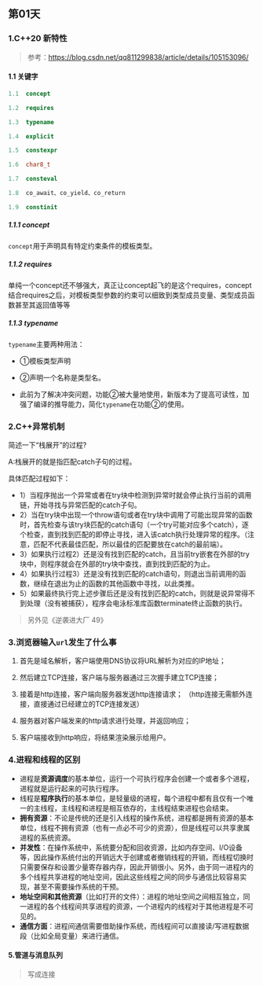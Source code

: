 ## 第01天
### 1.C++20 新特性
> 参考：https://blog.csdn.net/qq811299838/article/details/105153096/

#### 1.1 关键字

```cpp
1.1  concept

1.2  requires

1.3  typename

1.4  explicit

1.5  constexpr

1.6  char8_t

1.7  consteval

1.8  co_await、co_yield、co_return

1.9  constinit
```
##### 1.1.1 concept
`concept`用于声明具有特定约束条件的模板类型。


##### 1.1.2 requires

单纯一个concept还不够强大，真正让concept起飞的是这个requires，concept结合requires之后，对模板类型参数的约束可以细致到类型成员变量、类型成员函数甚至其返回值等等

##### 1.1.3 typename
`typename`主要两种用法：
- ①模板类型声明
- ②声明一个名称是类型名。

- 此前为了解决冲突问题，功能②被大量地使用，新版本为了提高可读性，加强了编译的推导能力，简化`typename`在功能②的使用。

### 2.C++异常机制

简述一下“栈展开”的过程?

A:栈展开的就是指匹配catch子句的过程。

具体匹配过程如下：

- 1）当程序抛出一个异常或者在try块中检测到异常时就会停止执行当前的调用链，开始寻找与异常匹配的catch子句。
- 2）当在try块中出现一个throw语句或者在try块中调用了可能出现异常的函数时，首先检查与该try块匹配的catch语句（一个try可能对应多个catch），逐个检查，直到找到匹配的即停止寻找，进入该catch执行处理异常的程序。（注意，匹配不代表最佳匹配，所以最佳的匹配要放在catch的最前端）。
- 3）如果执行过程2）还是没有找到匹配的catch，且当前try嵌套在外部的try块中，则程序就会在外部的try块中查找，直到找到匹配的为止。
- 4）如果执行过程3）还是没有找到匹配的catch语句，则退出当前调用的函数，继续在退出为止的函数的其他函数中寻找，以此类推。
- 5）如果最终执行完上述步骤后还是没有找到匹配的catch，则就是说异常得不到处理（没有被捕获），程序会电泳标准库函数terminate终止函数的执行。

> 另外见《逆袭进大厂 49》

### 3.浏览器输入`url`发生了什么事

1. 首先是域名解析，客户端使用DNS协议将URL解析为对应的IP地址；

2. 然后建立TCP连接，客户端与服务器通过三次握手建立TCP连接；
   
3. 接着是http连接，客户端向服务器发送http连接请求； （http连接无需额外连接，直接通过已经建立的TCP连接发送）
   
4. 服务器对客户端发来的http请求进行处理，并返回响应；
   
5. 客户端接收到http响应，将结果渲染展示给用户。

### 4.进程和线程的区别

- 进程是**资源调度**的基本单位，运行一个可执行程序会创建一个或者多个进程，进程就是运行起来的可执行程序。
- 线程是**程序执行**的基本单位，是轻量级的进程，每个进程中都有且仅有一个唯一的主线程，主线程和进程是相互依存的，主线程结束进程也会结束。
- **拥有资源**：不论是传统的还是引入线程的操作系统，进程都是拥有资源的基本单位，线程不拥有资源（也有一点必不可少的资源），但是线程可以共享隶属进程的系统资源。
- **并发性**：在操作系统中，系统要分配和回收资源，比如内存空间、I/O设备等，因此操作系统付出的开销远大于创建或者撤销线程的开销，而线程切换时只需要保存和设置少量寄存器内存，因此开销很小。另外，由于同一进程内的多个线程共享进程的地址空间，因此这些线程之间的同步与通信比较容易实现，甚至不需要操作系统的干预。
- **地址空间和其他资源**（比如打开的文件）：进程的地址空间之间相互独立，同一进程的各个线程间共享进程的资源，一个进程内的线程对于其他进程是不可见的。
- **通信方面**：进程间通信需要借助操作系统，而线程间可以直接读/写进程数据段（比如全局变量）来进行通信。

#### 5.管道与消息队列

> 写成连接